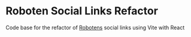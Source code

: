 # Roboten Social Links Refactor

Code base for the refactor of [Robotens](https://www.roboten.com/) social links using Vite with React
